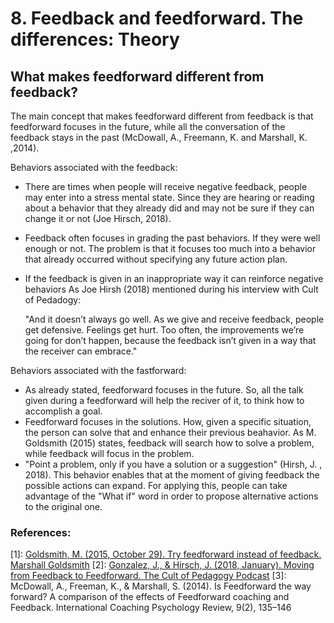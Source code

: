 # 8. Feedback and feedforward. The differences: Theory

## What makes feedforward different from feedback?

The main concept that makes feedforward different from feedback is that feedforward focuses in the future, while all the conversation of the feedback stays in the past (McDowall, A., Freemann, K. and Marshall, K. ,2014).

Behaviors associated with the feedback:

- There are times when people will receive negative feedback, people may enter into a stress mental state. Since they are hearing or reading about a behavior that they already did and may not be sure if they can change it or not (Joe Hirsch, 2018).
- Feedback often focuses in grading the past behaviors. If they were well enough or not. The problem is that it focuses too much into a behavior that already occurred without specifying any future action plan.
- If the feedback is given in an inappropriate  way it can reinforce negative behaviors  As Joe Hirsh (2018) mentioned  during his interview with Cult of Pedadogy:

  "And it doesn’t always go well. As we give and receive feedback, people get defensive. Feelings get hurt. Too often, the improvements we’re going for don’t happen, because the feedback isn’t given in a way that the receiver can embrace."


Behaviors associated with the fastforward:

- As already stated, feedforward focuses in the future. So, all the talk given during a feedforward will help the reciver of it, to think how to accomplish a goal.
- Feedforward focuses in the solutions. How, given a specific situation, the person can solve that and enhance their previous beahavior. As M. Goldsmith (2015) states, feedback will search how to solve a problem, while feedback will focus in the problem.
- "Point a problem, only if you have a solution or a suggestion" (Hirsh, J. , 2018). This behavior enables that at the moment of giving feedback the possible actions can expand. For applying this, people can take advantage of the "What if" word in order to propose alternative actions to the original one.



### References:

[1]: [Goldsmith, M. (2015, October 29). Try feedforward instead of feedback. Marshall Goldsmith](https://marshallgoldsmith.com/articles/try-feedforward-instead-feedback/)
[2]: [Gonzalez, J., &  Hirsch, J. (2018, January). Moving from Feedback to Feedforward. The Cult of Pedagogy Podcast](ttps://www.cultofpedagogy.com/pod/episode-87/)
[3]: McDowall, A., Freeman, K., &  Marshall, S. (2014). Is Feedforward the way forward? A comparison of the effects of Feedforward coaching and Feedback. International Coaching Psychology Review, 9(2), 135–146
